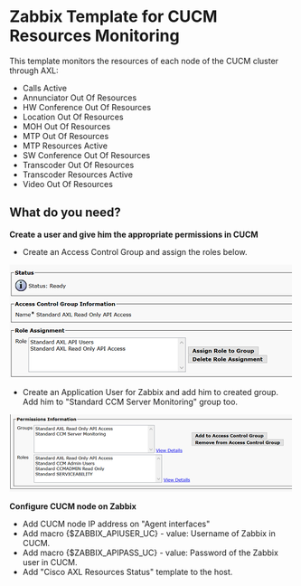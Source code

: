 # Zabbix Template for CUCM Resources Monitoring

This template monitors the resources of each node of the CUCM cluster through AXL:

* Calls Active
* Annunciator Out Of Resources
* HW Conference Out Of Resources
* Location Out Of Resources
* MOH Out Of Resources
* MTP Out Of Resources
* MTP Resources Active
* SW Conference Out Of Resources
* Transcoder Out Of Resources
* Transcoder Resources Active
* Video Out Of Resources

## What do you need?

**Create a user and give him the appropriate permissions in CUCM**

* Create an Access Control Group and assign the roles below.

![Access Control Group](images/Create_Access_Group.PNG "Access Control Group") 

* Create an Application User for Zabbix and add him to created group. Add him to "Standard CCM Server Monitoring" group too.

![Application User](images/App_User_Permissions.PNG "Application User") 

**Configure CUCM node on Zabbix**

* Add CUCM node IP address on "Agent interfaces"
* Add macro {$ZABBIX_APIUSER_UC} - value: Username of Zabbix in CUCM.
* Add macro {$ZABBIX_APIPASS_UC} - value: Password of the Zabbix user in CUCM.
* Add "Cisco AXL Resources Status" template to the host.
